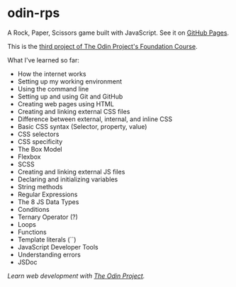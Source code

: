 # odin-rps

A Rock, Paper, Scissors game built with JavaScript. See it on [GitHub Pages](https://lfidelino.github.io/odin-rps/).

This is the [third project of The Odin Project's Foundation Course](https://www.theodinproject.com/lessons/foundations-rock-paper-scissors).

What I've learned so far:

- How the internet works
- Setting up my working environment
- Using the command line
- Setting up and using Git and GitHub
- Creating web pages using HTML
- Creating and linking external CSS files
- Difference between external, internal, and inline CSS
- Basic CSS syntax (Selector, property, value)
- CSS selectors
- CSS specificity
- The Box Model
- Flexbox
- SCSS
- Creating and linking external JS files
- Declaring and initializing variables
- String methods
- Regular Expressions
- The 8 JS Data Types
- Conditions
- Ternary Operator (?)
- Loops
- Functions
- Template literals (``)
- JavaScript Developer Tools
- Understanding errors
- JSDoc

_Learn web development with [The Odin Project](https://www.theodinproject.com)._
